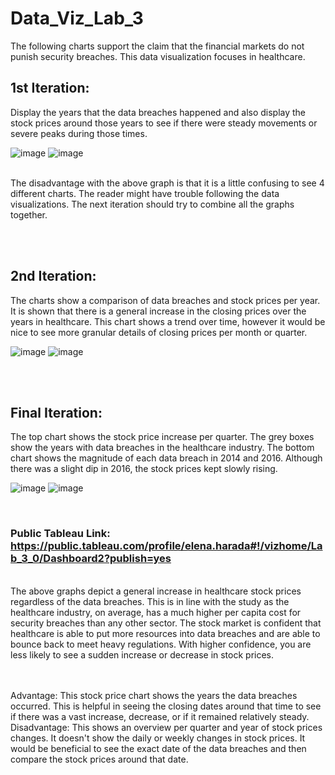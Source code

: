 # Data_Viz_Lab_3

The following charts support the claim that the financial markets do not punish security breaches. This data visualization focuses in healthcare.

## 1st Iteration: 
Display the years that the data breaches happened and also display the stock prices around those years to see if there were steady movements or severe peaks during those times. 

![image](https://user-images.githubusercontent.com/32119820/31260221-41066fdc-aa01-11e7-9990-2f96209919a6.png)
![image](https://user-images.githubusercontent.com/32119820/31260232-4e448814-aa01-11e7-8553-f2119d0633a6.png)

</br>
The disadvantage with the above graph is that it is a little confusing to see 4 different charts. The reader might have trouble following the data visualizations. The next iteration should try to combine all the graphs together.

<br/><br/>

## 2nd Iteration: 
The charts show a comparison of data breaches and stock prices per year. It is shown that there is a general increase in the closing prices over the years in healthcare. This chart shows a trend over time, however it would be nice to see more granular details of closing prices per month or quarter.

![image](https://user-images.githubusercontent.com/32119820/31264205-50ffaca8-aa1c-11e7-828e-6abff121a31a.png)
![image](https://user-images.githubusercontent.com/32119820/31264266-b7060ba0-aa1c-11e7-9722-f937c6e74597.png)


<br/><br/>

## Final Iteration: 
The top chart shows the stock price increase per quarter. The grey boxes show the years with data breaches in the healthcare industry. The bottom chart shows the magnitude of each data breach in 2014 and 2016. Although there was a slight dip in 2016, the stock prices kept slowly rising.

![image](https://user-images.githubusercontent.com/32119820/31303539-0ea32012-aac4-11e7-89a2-812d62862b4e.png)
![image](https://user-images.githubusercontent.com/32119820/31303543-294be138-aac4-11e7-92f3-0f50f913d09e.png)

<br/>

### Public Tableau Link: https://public.tableau.com/profile/elena.harada#!/vizhome/Lab_3_0/Dashboard2?publish=yes

<br/>
The above graphs depict a general increase in healthcare stock prices regardless of the data breaches. This is in line with the study as the healthcare industry, on average, has a much higher per capita cost for security breaches than any other sector. The stock market is confident that healthcare is able to put more resources into data breaches and are able to bounce back to meet heavy regulations. With higher confidence, you are less likely to see a sudden increase or decrease in stock prices.

<br/><br/>
Advantage: This stock price chart shows the years the data breaches occurred. This is helpful in seeing the closing dates around that time to see if there was a vast increase, decrease, or if it remained relatively steady.
</br>
Disadvantage: This shows an overview per quarter and year of stock prices changes. It doesn't show the daily or weekly changes in stock prices. It would be beneficial to see the exact date of the data breaches and then compare the stock prices around that date.
